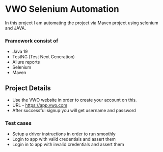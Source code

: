 
# VWO Selenium Automation

In this project I am automating the project via Maven project using selenium and JAVA.

### Framework consist of

- Java 19
- TestNG (Test Next Generation)
- Allure reports
- Selenium
- Maven

## Project Details

- Use the VWO website in order to create your account on this.
- URL - https://app.vwo.com
- After successful signup you will get username and password

### Test cases

- Setup a driver instructions in order to run smoothly
- Login to app with valid credentials and assert them
- Login in to app with invalid credentials and assert them


